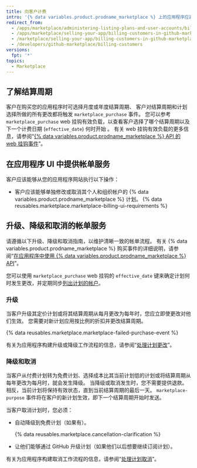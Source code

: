 ```yaml
---
title: 向客户计费
intro: '{% data variables.product.prodname_marketplace %} 上的应用程序应遵守 GitHub 的计费指南并支持推荐的服务。 遵循我们的指南可帮助客户顺利完成帐单流程。'
redirect_from:
  - /apps/marketplace/administering-listing-plans-and-user-accounts/billing-customers-in-github-marketplace/
  - /apps/marketplace/selling-your-app/billing-customers-in-github-marketplace/
  - /marketplace/selling-your-app/billing-customers-in-github-marketplace
  - /developers/github-marketplace/billing-customers
versions:
  fpt: '*'
topics:
  - Marketplace
---
```


## 了解结算周期

客户在购买您的应用程序时可选择月度或年度结算周期、 客户对结算周期和计划选择所做的所有更改都将触发 `marketplace_purchase` 事件。 您可以参考 `marketplace_purchase` web 挂钩有效负载，以查看客户选择了哪个结算周期以及下一个计费日期 (`effective_date`) 何时开始 。 有关 web 挂钩有效负载的更多信息，请参阅“[{% data variables.product.prodname_marketplace %} API 的 web 挂钩事件](/developers/github-marketplace/webhook-events-for-the-github-marketplace-api)”。

## 在应用程序 UI 中提供帐单服务

客户应该能够从您的应用程序网站执行以下操作：
- 客户应该能够单独修改或取消其个人和组织帐户的 {% data variables.product.prodname_marketplace %} 计划。
{% data reusables.marketplace.marketplace-billing-ui-requirements %}

## 升级、降级和取消的帐单服务

请遵循以下升级、降级和取消指南，以维护清晰一致的帐单流程。 有关 {% data variables.product.prodname_marketplace %} 购买事件的详细说明，请参阅“[在应用程序中使用 {% data variables.product.prodname_marketplace %} API](/developers/github-marketplace/using-the-github-marketplace-api-in-your-app)”。

您可以使用 `marketplace_purchase` web 挂钩的 `effective_date` 键来确定计划何时发生更改，并定期同步[列出计划的帐户](/rest/reference/apps#list-accounts-for-a-plan)。

### 升级

当客户升级其定价计划或将其结算周期从每月更改为每年时，您应立即使更改对他们生效。 您需要对新计划应用按比例的折扣并更改结算周期。

{% data reusables.marketplace.marketplace-failed-purchase-event %}

有关为应用程序构建升级或降级工作流程的信息，请参阅“[处理计划更改](/developers/github-marketplace/handling-plan-changes)”。

### 降级和取消

当客户从付费计划转为免费计划、选择成本比其当前计划低的计划或将结算周期从每年更改为每月时，就会发生降级。 当降级或取消发生时，您不需要提供退款。 相反，当前计划将保持有效状态，直到当前结算周期的最后一天。 `marketplace-purpose` 事件将在客户的新计划生效，即下一个结算周期开始时发送。

当客户取消计划时，您必须：
- 自动降级到免费计划（如果有）。

  {% data reusables.marketplace.cancellation-clarification %}
- 让他们能够通过 GitHub 升级计划（如果他们以后想要继续订阅计划）。

有关为应用程序构建取消工作流程的信息，请参阅“[处理计划取消](/developers/github-marketplace/handling-plan-cancellations)”。
